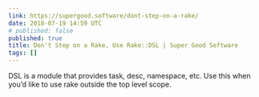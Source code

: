 ```yaml
---
link: https://supergood.software/dont-step-on-a-rake/
date: 2018-07-19 14:59 UTC
# published: false
published: true
title: Don't Step on a Rake, Use Rake::DSL | Super Good Software
tags: []
---
```


DSL is a module that provides task, desc, namespace, etc. Use this when you’d like to use rake outside the top level scope.
